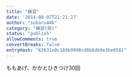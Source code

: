 ```yaml
---
title: "練習"
date: '2014-08-07T21:21:27'
author: "subaru44k"
category: "練習(弱)"
status: "publish"
allowComments: true
convertBreaks: false
entryHash: "63631e8c189b9990cd8b8db9e3be0581"
---
```

ももあげ、かかとひきつけ30回
